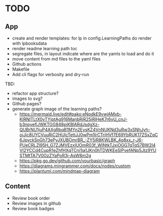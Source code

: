# TODO

## App

- create and render templates: for lp in config.LearningPaths do render with lpbooksdata
- render readme learning path toc
- segregate files, in layout indicate where are the yamls to load and do it
- move content from md files to the yaml files
- Github actions
- Makefile
- Add cli flags for verbosity and dry-run

TBD:
- refactor app structure?
- images to svg?
- Github pages?
- generate graph image of the learning paths?
  - https://mermaid.live/edit#pako:eNpdkE9vwjAMxb-KlRNITLtX0yTYjptAg916ManbRjR25iRIHeK7r6yU_cnJ-b3npyefjJWKTGG848pjKBlARdJsdgXz-QUBrNU1juP4AXgRbqB1MYn2EysKZ4VnNUKNd3uRw3xSNhJyh-oiJic8UYCVuuRiC2HUIcTettJJ0wPm1IrCTriHVf7E69YbRUK17ZSxZqC6JpvckSnGh73ePyJXUBOmrBR_-ZY5iR8KWLBK_4q8xx_r-J6-PUeCRLZl95H_G7ZJMVEzxIUOmR03f_WlNtkTJxiOGG7qTqS7BW2I4VI2YCCd4CupR1eZhfHXqTCni1ia1JKn0hTDWKEeSlPyefANp5Jtz9YUSTMtTA7V0OzZYaPoR3j-AsW8m2g
  - https://pkg.go.dev/github.com/yourbasic/graph
  - https://diagrams.mingrammer.com/docs/nodes/custom
  - https://plantuml.com/mindmap-diagram



## Content

- Review book order
- Review images in github
- Review book badges
